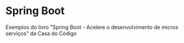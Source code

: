 # Spring Boot
Exemplos do livro "Spring Boot - Acelere o desenvolvimento de micros serviços" da Casa do Código
